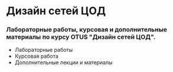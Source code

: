 # Дизайн сетей ЦОД

### Лабораторные работы, курсовая и дополнительные материалы по курсу OTUS "Дизайн сетей ЦОД".

- Лабораторные работы
- Курсовая работа
- Дополнительные лекции и материалы

